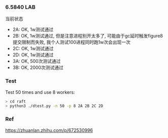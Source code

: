 ### 6.5840 LAB

当前状态

- 2A: OK, 1w测试通过
- 2B: OK, 1w测试通过, 但是注意进程别开太多了, 可能由于gc延时触发figure8提交限制而失败, 我个人测试100进程同时跑1w次会出现一次
- 2C: OK, 1w测试通过
- 2D: OK, 1w测试通过
- 3A: OK, 500次测试通过
- 3B: OK, 2000次测试通过

### Test

Test 50 times and use 8 workers:

```bash
> cd raft
> python3 ./dtest.py -n 50 -p 8 2A 2B 2C 2D
```

### Ref

https://zhuanlan.zhihu.com/p/672530996